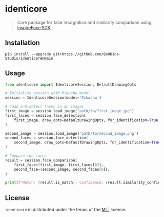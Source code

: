 # identicore
> Core package for face recognition and similarity comparison using [InspireFace SDK](https://github.com/HyperInspire/InspireFace)

## Installation
```shell
pip install --upgrade git+https://github.com/Em0k1ds-Studio/identicore@main
```

## Usage
```python
from identicore import IdenticoreSession, DefaultDrawingOpts

# Initialize session with Pikachu model
session = IdenticoreSession(model='Pikachu')

# Load and detect faces in an images
first_image = session.load_image('path/to/first_image.jpg')
first_faces = session.face_detection(
    first_image, draw_opts=DefaultDrawingOpts, for_identification=True
)

second_image = session.load_image('path/to/second_image.png')
second_faces = session.face_detection(
    second_image, draw_opts=DefaultDrawingOpts, for_identification=True
)

# Compare two faces
result = session.face_comparison(
    first_face=(first_image, first_faces[0]),
    second_face=(second_image, second_faces[0]),
)

print(f'Match: {result.is_match}, Confidence: {result.similarity_confidence}')
```

## License
`identicore` is distributed under the terms of the [MIT](https://spdx.org/licenses/MIT.html) license.
